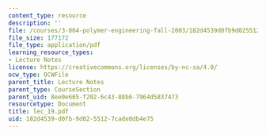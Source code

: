 ```yaml
---
content_type: resource
description: ''
file: /courses/3-064-polymer-engineering-fall-2003/182d4539d0fb9d0255127cade0db4e75_lec_19.pdf
file_size: 177172
file_type: application/pdf
learning_resource_types:
- Lecture Notes
license: https://creativecommons.org/licenses/by-nc-sa/4.0/
ocw_type: OCWFile
parent_title: Lecture Notes
parent_type: CourseSection
parent_uid: 8ee0e665-f202-6c43-88b6-7964d5837473
resourcetype: Document
title: lec_19.pdf
uid: 182d4539-d0fb-9d02-5512-7cade0db4e75
---
```

